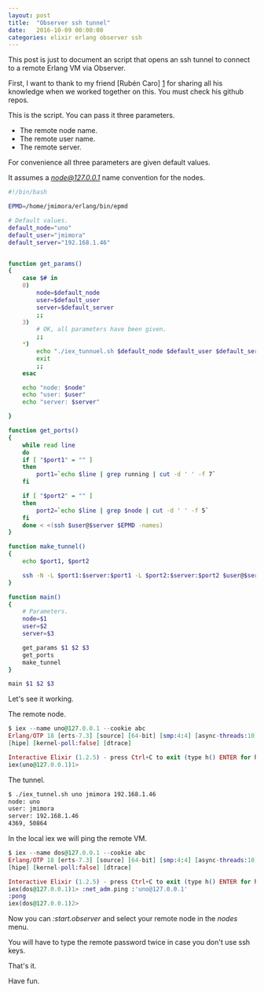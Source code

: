 ```yaml
---
layout: post
title:  "Observer ssh tunnel"
date:   2016-10-09 00:00:00
categories: elixir erlang observer ssh
---
```


This post is just to document an script that opens an ssh tunnel to connect to
a remote Erlang VM via Observer.

First, I want to thank to my friend [Rubén Caro] [1] for sharing all
his knowledge when we worked together on this. You must check his github repos.

This is the script. You can pass it three parameters.

* The remote node name.
* The remote user name.
* The remote server.

For convenience all three parameters are given default values.

It assumes a *node@127.0.0.1* name convention for the nodes.

```bash
#!/bin/bash

EPMD=/home/jmimora/erlang/bin/epmd

# Default values.
default_node="uno"
default_user="jmimora"
default_server="192.168.1.46"


function get_params()
{
    case $# in
	0)
	    node=$default_node
	    user=$default_user
	    server=$default_server
	    ;;
	3)
	    # OK, all parameters have been given.
	    ;;
	*)
	    echo "./iex_tunnuel.sh $default_node $default_user $default_server"
	    exit
	    ;;
    esac

    echo "node: $node"
    echo "user: $user"
    echo "server: $server"

}

function get_ports()
{
    while read line
    do
	if [ "$port1" = "" ]
	then
	    port1=`echo $line | grep running | cut -d ' ' -f 7`
	fi

	if [ "$port2" = "" ]
	then
	    port2=`echo $line | grep $node | cut -d ' ' -f 5`
	fi
    done < <(ssh $user@$server $EPMD -names)
}

function make_tunnel()
{
    echo $port1, $port2

    ssh -N -L $port1:$server:$port1 -L $port2:$server:$port2 $user@$server
}

function main()
{
    # Parameters.
    node=$1
    user=$2
    server=$3

    get_params $1 $2 $3
    get_ports
    make_tunnel
}

main $1 $2 $3
```

Let's see it working.

The remote node.

```Elixir
$ iex --name uno@127.0.0.1 --cookie abc
Erlang/OTP 18 [erts-7.3] [source] [64-bit] [smp:4:4] [async-threads:10]
[hipe] [kernel-poll:false] [dtrace]

Interactive Elixir (1.2.5) - press Ctrl+C to exit (type h() ENTER for help)
iex(uno@127.0.0.1)1>
```

The tunnel.

```bash
$ ./iex_tunnel.sh uno jmimora 192.168.1.46
node: uno
user: jmimora
server: 192.168.1.46
4369, 50864
```

In the local iex we will ping the remote VM.

```Elixir
$ iex --name dos@127.0.0.1 --cookie abc
Erlang/OTP 18 [erts-7.3] [source] [64-bit] [smp:4:4] [async-threads:10]
[hipe] [kernel-poll:false] [dtrace]

Interactive Elixir (1.2.5) - press Ctrl+C to exit (type h() ENTER for help)
iex(dos@127.0.0.1)1> :net_adm.ping :'uno@127.0.0.1'
:pong
iex(dos@127.0.0.1)2>
```

Now you can *:start.observer* and select your remote node in the *nodes* menu.

You will have to type the remote password twice in case you
don't use ssh keys.

That's it.

Have fun.

[1]: https://github.com/rubencaro "Rubén Caro"
